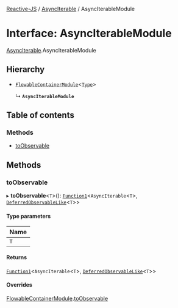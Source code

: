 [Reactive-JS](../README.md) / [AsyncIterable](../modules/AsyncIterable.md) / AsyncIterableModule

# Interface: AsyncIterableModule

[AsyncIterable](../modules/AsyncIterable.md).AsyncIterableModule

## Hierarchy

- [`FlowableContainerModule`](types.FlowableContainerModule.md)<[`Type`](../modules/AsyncIterable.md#type)\>

  ↳ **`AsyncIterableModule`**

## Table of contents

### Methods

- [toObservable](AsyncIterable.AsyncIterableModule.md#toobservable)

## Methods

### toObservable

▸ **toObservable**<`T`\>(): [`Function1`](../modules/functions.md#function1)<`AsyncIterable`<`T`\>, [`DeferredObservableLike`](types.DeferredObservableLike.md)<`T`\>\>

#### Type parameters

| Name |
| :------ |
| `T` |

#### Returns

[`Function1`](../modules/functions.md#function1)<`AsyncIterable`<`T`\>, [`DeferredObservableLike`](types.DeferredObservableLike.md)<`T`\>\>

#### Overrides

[FlowableContainerModule](types.FlowableContainerModule.md).[toObservable](types.FlowableContainerModule.md#toobservable)
